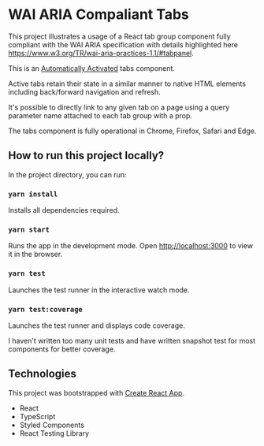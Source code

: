 # WAI ARIA Compaliant Tabs

This project illustrates a usage of a React tab group component fully compliant with the WAI ARIA specification with details highlighted here https://www.w3.org/TR/wai-aria-practices-1.1/#tabpanel. 

This is an [Automatically Activated](https://www.w3.org/TR/wai-aria-practices-1.1/examples/tabs/tabs-1/tabs.html) tabs component. 

Active tabs retain their state in a similar manner to native HTML elements including
back/forward navigation and refresh. 

It's possible to directly link to any given tab on a page using a query parameter name attached to each tab group with a prop.

The tabs component is fully operational in Chrome, Firefox, Safari and Edge.

## How to run this project locally?

In the project directory, you can run:

### `yarn install`

Installs all dependencies required.

### `yarn start`

Runs the app in the development mode.
Open [http://localhost:3000](http://localhost:3000) to view it in the browser.

### `yarn test`

Launches the test runner in the interactive watch mode.

### `yarn test:coverage`

Launches the test runner and displays code coverage.

I haven't written too many unit tests and have written snapshot test for most components for better coverage.


## Technologies
This project was bootstrapped with [Create React App](https://github.com/facebook/create-react-app).
- React
- TypeScript
- Styled Components
- React Testing Library
